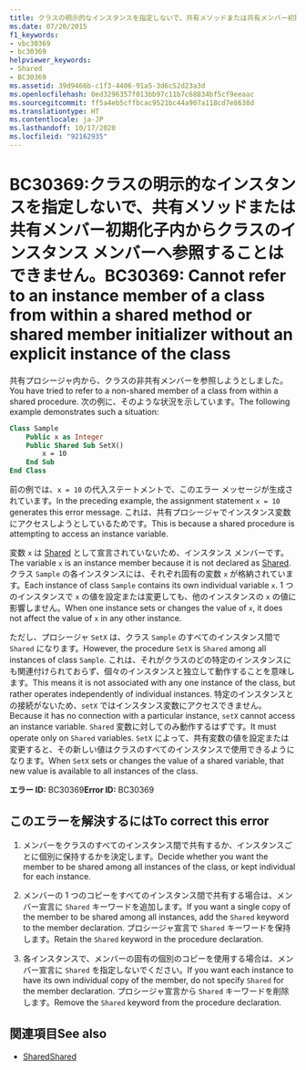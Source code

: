 ```yaml
---
title: クラスの明示的なインスタンスを指定しないで、共有メソッドまたは共有メンバー初期化子内からクラスのインスタンス メンバーへ参照することはできません。
ms.date: 07/20/2015
f1_keywords:
- vbc30369
- bc30369
helpviewer_keywords:
- Shared
- BC30369
ms.assetid: 39d9466b-c1f3-4406-91a5-3d6c52d23a3d
ms.openlocfilehash: 0ed3296357f013bb97c11b7c68834bf5cf9eeaac
ms.sourcegitcommit: ff5a4eb5cffbcac9521bc44a907a118cd7e8638d
ms.translationtype: HT
ms.contentlocale: ja-JP
ms.lasthandoff: 10/17/2020
ms.locfileid: "92162935"
---
```

# <a name="bc30369-cannot-refer-to-an-instance-member-of-a-class-from-within-a-shared-method-or-shared-member-initializer-without-an-explicit-instance-of-the-class"></a><span data-ttu-id="d8bee-102">BC30369:クラスの明示的なインスタンスを指定しないで、共有メソッドまたは共有メンバー初期化子内からクラスのインスタンス メンバーへ参照することはできません。</span><span class="sxs-lookup"><span data-stu-id="d8bee-102">BC30369: Cannot refer to an instance member of a class from within a shared method or shared member initializer without an explicit instance of the class</span></span>

<span data-ttu-id="d8bee-103">共有プロシージャ内から、クラスの非共有メンバーを参照しようとしました。</span><span class="sxs-lookup"><span data-stu-id="d8bee-103">You have tried to refer to a non-shared member of a class from within a shared procedure.</span></span> <span data-ttu-id="d8bee-104">次の例に、そのような状況を示しています。</span><span class="sxs-lookup"><span data-stu-id="d8bee-104">The following example demonstrates such a situation:</span></span>

```vb
Class Sample
    Public x as Integer
    Public Shared Sub SetX()
        x = 10
    End Sub
End Class
```

 <span data-ttu-id="d8bee-105">前の例では、`x = 10` の代入ステートメントで、このエラー メッセージが生成されています。</span><span class="sxs-lookup"><span data-stu-id="d8bee-105">In the preceding example, the assignment statement `x = 10` generates this error message.</span></span> <span data-ttu-id="d8bee-106">これは、共有プロシージャでインスタンス変数にアクセスしようとしているためです。</span><span class="sxs-lookup"><span data-stu-id="d8bee-106">This is because a shared procedure is attempting to access an instance variable.</span></span>

 <span data-ttu-id="d8bee-107">変数 `x` は [Shared](../modifiers/shared.md) として宣言されていないため、インスタンス メンバーです。</span><span class="sxs-lookup"><span data-stu-id="d8bee-107">The variable `x` is an instance member because it is not declared as [Shared](../modifiers/shared.md).</span></span> <span data-ttu-id="d8bee-108">クラス `Sample` の各インスタンスには、それぞれ固有の変数 `x` が格納されています。</span><span class="sxs-lookup"><span data-stu-id="d8bee-108">Each instance of class `Sample` contains its own individual variable `x`.</span></span> <span data-ttu-id="d8bee-109">1 つのインスタンスで `x` の値を設定または変更しても、他のインスタンスの `x` の値に影響しません。</span><span class="sxs-lookup"><span data-stu-id="d8bee-109">When one instance sets or changes the value of `x`, it does not affect the value of `x` in any other instance.</span></span>

 <span data-ttu-id="d8bee-110">ただし、プロシージャ `SetX` は、クラス `Sample` のすべてのインスタンス間で `Shared` になります。</span><span class="sxs-lookup"><span data-stu-id="d8bee-110">However, the procedure `SetX` is `Shared` among all instances of class `Sample`.</span></span> <span data-ttu-id="d8bee-111">これは、それがクラスのどの特定のインスタンスにも関連付けられておらず、個々のインスタンスと独立して動作することを意味します。</span><span class="sxs-lookup"><span data-stu-id="d8bee-111">This means it is not associated with any one instance of the class, but rather operates independently of individual instances.</span></span> <span data-ttu-id="d8bee-112">特定のインスタンスとの接続がないため、`setX` ではインスタンス変数にアクセスできません。</span><span class="sxs-lookup"><span data-stu-id="d8bee-112">Because it has no connection with a particular instance, `setX` cannot access an instance variable.</span></span> <span data-ttu-id="d8bee-113">`Shared` 変数に対してのみ動作するはずです。</span><span class="sxs-lookup"><span data-stu-id="d8bee-113">It must operate only on `Shared` variables.</span></span> <span data-ttu-id="d8bee-114">`SetX` によって、共有変数の値を設定または変更すると、その新しい値はクラスのすべてのインスタンスで使用できるようになります。</span><span class="sxs-lookup"><span data-stu-id="d8bee-114">When `SetX` sets or changes the value of a shared variable, that new value is available to all instances of the class.</span></span>

 <span data-ttu-id="d8bee-115">**エラー ID:** BC30369</span><span class="sxs-lookup"><span data-stu-id="d8bee-115">**Error ID:** BC30369</span></span>

## <a name="to-correct-this-error"></a><span data-ttu-id="d8bee-116">このエラーを解決するには</span><span class="sxs-lookup"><span data-stu-id="d8bee-116">To correct this error</span></span>

1. <span data-ttu-id="d8bee-117">メンバーをクラスのすべてのインスタンス間で共有するか、インスタンスごとに個別に保持するかを決定します。</span><span class="sxs-lookup"><span data-stu-id="d8bee-117">Decide whether you want the member to be shared among all instances of the class, or kept individual for each instance.</span></span>

2. <span data-ttu-id="d8bee-118">メンバーの 1 つのコピーをすべてのインスタンス間で共有する場合は、メンバー宣言に `Shared` キーワードを追加します。</span><span class="sxs-lookup"><span data-stu-id="d8bee-118">If you want a single copy of the member to be shared among all instances, add the `Shared` keyword to the member declaration.</span></span> <span data-ttu-id="d8bee-119">プロシージャ宣言で `Shared` キーワードを保持します。</span><span class="sxs-lookup"><span data-stu-id="d8bee-119">Retain the `Shared` keyword in the procedure declaration.</span></span>

3. <span data-ttu-id="d8bee-120">各インスタンスで、メンバーの固有の個別のコピーを使用する場合は、メンバー宣言に `Shared` を指定しないでください。</span><span class="sxs-lookup"><span data-stu-id="d8bee-120">If you want each instance to have its own individual copy of the member, do not specify `Shared` for the member declaration.</span></span> <span data-ttu-id="d8bee-121">プロシージャ宣言から `Shared` キーワードを削除します。</span><span class="sxs-lookup"><span data-stu-id="d8bee-121">Remove the `Shared` keyword from the procedure declaration.</span></span>

## <a name="see-also"></a><span data-ttu-id="d8bee-122">関連項目</span><span class="sxs-lookup"><span data-stu-id="d8bee-122">See also</span></span>

- [<span data-ttu-id="d8bee-123">Shared</span><span class="sxs-lookup"><span data-stu-id="d8bee-123">Shared</span></span>](../modifiers/shared.md)

